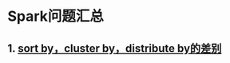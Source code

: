 # Spark问题汇总
## 1. [sort by，cluster by，distribute by的差别](https://github.com/daemonman/spark_note/edit/master/sql.md)
